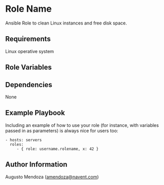 Role Name
=========

Ansible Role to clean Linux instances and free disk space.

Requirements
------------

Linux operative system

Role Variables
--------------



Dependencies
------------

None

Example Playbook
----------------

Including an example of how to use your role (for instance, with variables passed in as parameters) is always nice for users too:

    - hosts: servers
      roles:
         - { role: username.rolename, x: 42 }

Author Information
------------------

Augusto Mendoza (amendoza@navent.com)

